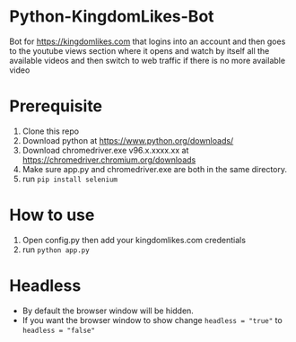 # Python-KingdomLikes-Bot
Bot for https://kingdomlikes.com that logins into an account and then goes to the youtube views section where it opens and watch by itself all the available videos and then switch to web traffic if there is no more available video

# Prerequisite

 1. Clone this repo
 2. Download python at https://www.python.org/downloads/
 3. Download chromedriver.exe v96.x.xxxx.xx at https://chromedriver.chromium.org/downloads 
 4. Make sure app.py and chromedriver.exe are both in the same directory.
 5. run `pip install selenium`

# How to use

 1. Open config.py then add your kingdomlikes.com credentials
 2. run `python app.py`

# Headless

 - By default the browser window will be hidden.
 - If you want the browser window to show change `headless = "true"` to `headless = "false"`

